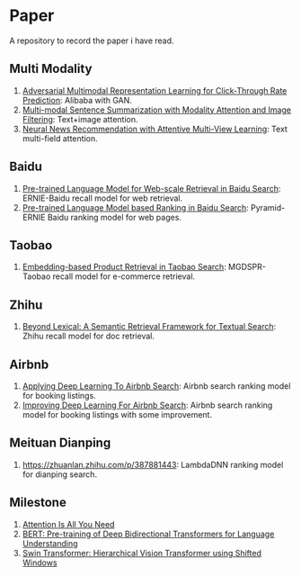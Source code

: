 # Paper
A repository to record the paper i have read.

## Multi Modality

1. [Adversarial Multimodal Representation Learning for
Click-Through Rate Prediction](https://arxiv.org/pdf/2003.07162.pdf): Alibaba with GAN.
2. [Multi-modal Sentence Summarization with Modality Attention
and Image Filtering](https://www.ijcai.org/proceedings/2018/0577.pdf): Text+image attention.
3. [Neural News Recommendation with Attentive Multi-View Learning](https://arxiv.org/pdf/1907.05576.pdf): Text multi-field attention.

## Baidu
1. [Pre-trained Language Model for Web-scale Retrieval in Baidu Search](https://arxiv.org/pdf/2106.03373.pdf): ERNIE-Baidu recall model for web retrieval.
2. [Pre-trained Language Model based Ranking in Baidu Search](https://arxiv.org/pdf/2105.11108.pdf): Pyramid-ERNIE Baidu ranking model for web pages. 


## Taobao
1. [Embedding-based Product Retrieval in Taobao Search](https://arxiv.org/pdf/2106.09297.pdf): MGDSPR-Taobao recall model for e-commerce retrieval.


## Zhihu
1. [Beyond Lexical: A Semantic Retrieval Framework for Textual Search](https://arxiv.org/pdf/2008.03917.pdf): Zhihu recall model for doc retrieval.

## Airbnb
1. [Applying Deep Learning To Airbnb Search](https://arxiv.org/pdf/1810.09591.pdf): Airbnb search ranking model for booking listings.
2. [Improving Deep Learning For Airbnb Search](https://arxiv.org/pdf/2002.05515.pdf): Airbnb search ranking model for booking listings with some improvement.

## Meituan Dianping
1. https://zhuanlan.zhihu.com/p/387881443: LambdaDNN ranking model for dianping search.


## Milestone
1. [Attention Is All You Need](https://arxiv.org/pdf/1706.03762.pdf)
2. [BERT: Pre-training of Deep Bidirectional Transformers for
Language Understanding](https://arxiv.org/pdf/1810.04805.pdf)
3. [Swin Transformer: Hierarchical Vision Transformer using Shifted Windows
](https://arxiv.org/pdf/2103.14030.pdf)
